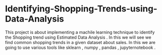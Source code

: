 # Identifying-Shopping-Trends-using-Data-Analysis
This project is about implementing a machile learning technique to identify the Shopping trend using Estimated Data Analysis .
In this we will see we find common shopping trends in a given dataset about sales.
In this we are going to use various tools like sklearn , numpy , pandas , jupyternotebook .
